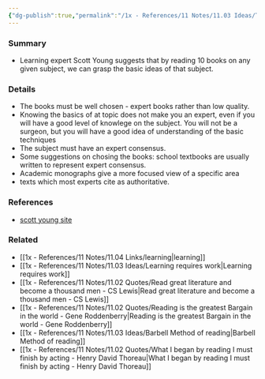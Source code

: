 ```yaml
---
{"dg-publish":true,"permalink":"/1x - References/11 Notes/11.03 Ideas/The 10 book rule for learning a subject/","title":"The 10 book rule for learning a subject","noteIcon":""}
---
```



### Summary
- Learning expert Scott Young suggests that by reading 10 books on any given subject, we can grasp the basic ideas of that subject.

### Details
- The books must be well chosen - expert books rather than low quality.
- Knowing the basics of at topic does not make you an expert, even if you will have a good level of knowlege on the subject. You will not be a surgeon, but you will have a good idea of understanding of the basic techniques
- The subject must have an expert consensus.
- Some suggestions on chosing the books: school textbooks are usually written to represent expert consensus.
- Academic monographs give a more focused view of a specific area
- texts which most experts cite as authoritative.

### References
- [scott young site](https://www.scotthyoung.com/blog/2022/12/13/the-ten-book-rule-for-smarter-thinking/)

### Related
- [[1x - References/11 Notes/11.04 Links/learning\|learning]]
- [[1x - References/11 Notes/11.03 Ideas/Learning requires work\|Learning requires work]]
- [[1x - References/11 Notes/11.02 Quotes/Read great literature and become a thousand men - CS Lewis\|Read great literature and become a thousand men - CS Lewis]]
- [[1x - References/11 Notes/11.02 Quotes/Reading is the greatest Bargain in the world - Gene Roddenberry\|Reading is the greatest Bargain in the world - Gene Roddenberry]]
- [[1x - References/11 Notes/11.03 Ideas/Barbell Method of reading\|Barbell Method of reading]]
- [[1x - References/11 Notes/11.02 Quotes/What I began by reading I must finish by acting - Henry David Thoreau\|What I began by reading I must finish by acting - Henry David Thoreau]]
